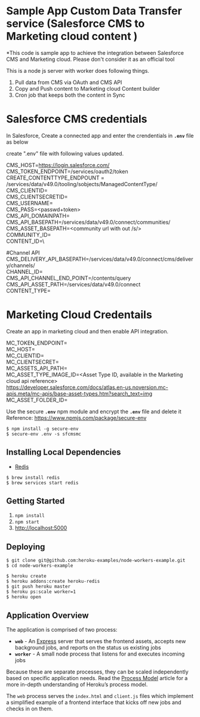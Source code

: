 # Sample App Custom Data Transfer service (Salesforce CMS to Marketing cloud content ) 

*This code is sample app to achieve the integration between Salesforce CMS and Marketing cloud. Please don't consider it as an official tool


This is a node js server with worker does following things.

1. Pull data from CMS via OAuth and CMS API
2. Copy and Push content to Marketing cloud Content builder 
3. Cron job that keeps both the content in Sync

# Salesforce CMS credentials

In Salesforce, Create a connected app and enter the crendentials in **`.env`** file as below

create ".env" file with following values updated.

CMS_HOST=https://login.salesforce.com/ \
CMS_TOKEN_ENDPOINT=/services/oauth2/token \
CREATE_CONTENTTYPE_ENDPOUNT = /services/data/v49.0/tooling/sobjects/ManagedContentType/ \
CMS_CLIENTID=<clientid> \
CMS_CLIENTSECRETID=<secret> \
CMS_USERNAME=<username> \
CMS_PASS=<passwd+token> \
CMS_API_DOMAINPATH=<Custom domain salesforce url> \
CMS_API_BASEPATH=/services/data/v49.0/connect/communities/ \
CMS_ASSET_BASEPATH=<community url with out /s/> \
COMMUNITY_ID=<communityid> \
CONTENT_ID=<contentid>\ 

#Channel API
CMS_DELIVERY_API_BASEPATH=/services/data/v49.0/connect/cms/delivery/channels/\
CHANNEL_ID=<Chanel ID copied from workbench via channels api>\
CMS_API_CHANNEL_END_POINT=/contents/query\
CMS_API_ASSET_PATH=/services/data/v49.0/connect\
CONTENT_TYPE=<devname of custom content typpe>


# Marketing Cloud Credentails

Create an app in marketing cloud and then enable API integration.

MC_TOKEN_ENDPOINT=<marketing cloud token end point>\
MC_HOST=<marketing cloud API end point>\
MC_CLIENTID=<client id>\
MC_CLIENTSECRET=<client secret>\
MC_ASSETS_API_PATH=<Asset path>\
MC_ASSET_TYPE_IMAGE_ID=<Asset Type ID, available in the Marketing cloud api reference>\
https://developer.salesforce.com/docs/atlas.en-us.noversion.mc-apis.meta/mc-apis/base-asset-types.htm?search_text=img \
MC_ASSET_FOLDER_ID=<Folderid created in content builder to store cms assets>

Use the secure **`.env`** npm module  and encrypt the  **`.env`** file and delete it
Reference: https://www.npmjs.com/package/secure-env

```
$ npm install -g secure-env
$ secure-env .env -s sfcmsmc
```

## Installing Local Dependencies

- [Redis](https://redis.io/)

```
$ brew install redis
$ brew services start redis
```

## Getting Started

1. `npm install`
2. `npm start`
3. [http://localhost:5000](http://localhost:5000)

## Deploying

```
$ git clone git@github.com:heroku-examples/node-workers-example.git
$ cd node-workers-example

$ heroku create
$ heroku addons:create heroku-redis
$ git push heroku master
$ heroku ps:scale worker=1
$ heroku open
```

## Application Overview

The application is comprised of two process: 

- **`web`** - An [Express](https://expressjs.com/) server that serves the frontend assets, accepts new background jobs, and reports on the status us existing jobs
- **`worker`** - A small node process that listens for and executes incoming jobs

Because these are separate processes, they can be scaled independently based on specific application needs. Read the [Process Model](https://devcenter.heroku.com/articles/process-model) article for a more in-depth understanding of Heroku’s process model.

The `web` process serves the `index.html` and `client.js` files which implement a simplified example of a frontend interface that kicks off new jobs and checks in on them.
